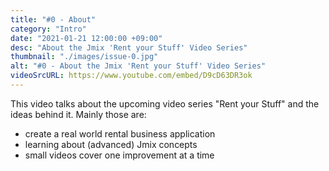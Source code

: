 ```yaml
---
title: "#0 - About"
category: "Intro"
date: "2021-01-21 12:00:00 +09:00"
desc: "About the Jmix 'Rent your Stuff' Video Series"
thumbnail: "./images/issue-0.jpg"
alt: "#0 - About the Jmix 'Rent your Stuff' Video Series"
videoSrcURL: https://www.youtube.com/embed/D9cD63DR3ok
---
```


This video talks about the upcoming video series "Rent your Stuff" and the ideas behind it. Mainly those are:

* create a real world rental business application
* learning about (advanced) Jmix concepts
* small videos cover one improvement at a time